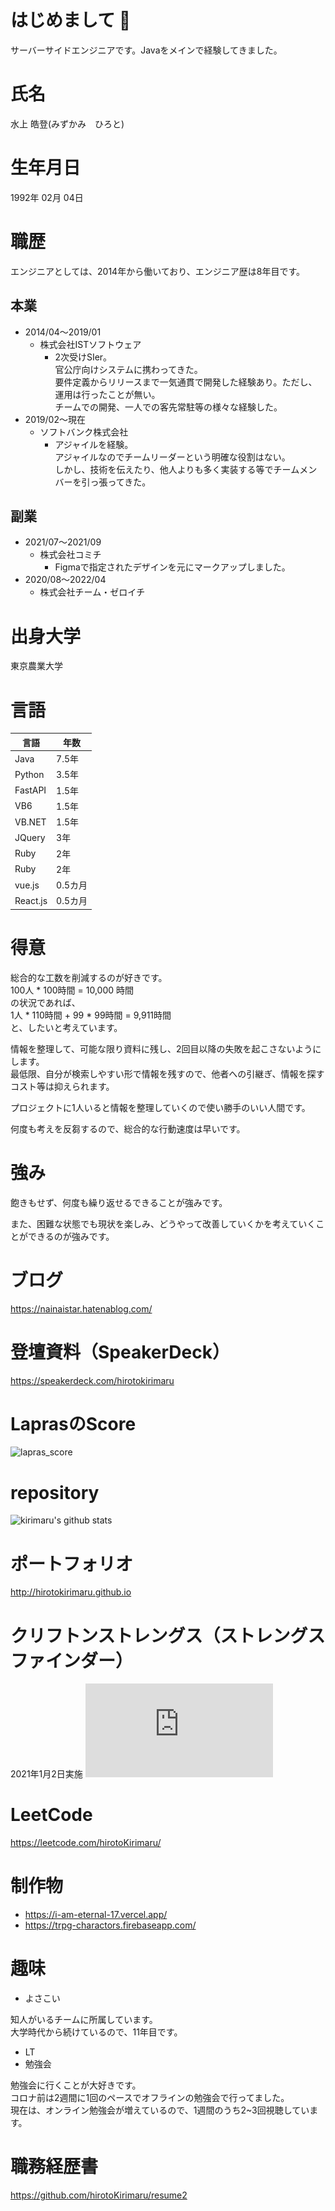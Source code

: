 # はじめまして 👋
サーバーサイドエンジニアです。Javaをメインで経験してきました。  
  
  
# 氏名
水上 皓登(みずかみ　ひろと)

# 生年月日
1992年 02月 04日

# 職歴

エンジニアとしては、2014年から働いており、エンジニア歴は8年目です。

## 本業
- 2014/04～2019/01
    - 株式会社ISTソフトウェア
        - 2次受けSIer。  
        官公庁向けシステムに携わってきた。  
        要件定義からリリースまで一気通貫で開発した経験あり。ただし、運用は行ったことが無い。  
        チームでの開発、一人での客先常駐等の様々な経験した。
- 2019/02～現在
    - ソフトバンク株式会社
        - アジャイルを経験。  
        アジャイルなのでチームリーダーという明確な役割はない。  
        しかし、技術を伝えたり、他人よりも多く実装する等でチームメンバーを引っ張ってきた。  
        
## 副業 
- 2021/07～2021/09
  - 株式会社コミチ
    - Figmaで指定されたデザインを元にマークアップしました。
- 2020/08～2022/04
  - 株式会社チーム・ゼロイチ

<!--
-->

# 出身大学
東京農業大学

# 言語
|言語|年数|
|---|---|
|Java|7.5年|
|Python|3.5年|
|FastAPI|1.5年|
|VB6|1.5年|
|VB.NET|1.5年|
|JQuery|3年|
|Ruby|2年|
|Ruby|2年|
|vue.js|0.5カ月|
|React.js|0.5カ月|  

# 得意
総合的な工数を削減するのが好きです。  
100人 * 100時間 = 10,000 時間  
の状況であれば、  
1人 * 110時間 + 99 * 99時間 = 9,911時間  
と、したいと考えています。
  
情報を整理して、可能な限り資料に残し、2回目以降の失敗を起こさないようにします。  
最低限、自分が検索しやすい形で情報を残すので、他者への引継ぎ、情報を探すコスト等は抑えられます。
  
プロジェクトに1人いると情報を整理していくので使い勝手のいい人間です。
  
何度も考えを反芻するので、総合的な行動速度は早いです。  

# 強み
飽きもせず、何度も繰り返せるできることが強みです。
  
また、困難な状態でも現状を楽しみ、どうやって改善していくかを考えていくことができるのが強みです。

# ブログ
https://nainaistar.hatenablog.com/

# 登壇資料（SpeakerDeck）
https://speakerdeck.com/hirotokirimaru
  
# LaprasのScore
![lapras_score](https://media.lapras.com/media/public_setting/JFCUKEW/dc77963fe21841b395dd6e6cdaf29441.png)

<!-- 一旦 公式側は停止 -->
<!--START_SECTION:lapras-card-->
<!--END_SECTION:lapras-card-->

# repository
![kirimaru's github stats](https://github-readme-stats.vercel.app/api?username=hirotoKirimaru&show_icons=true)

# ポートフォリオ
http://hirotokirimaru.github.io

# クリフトンストレングス（ストレングスファインダー）
2021年1月2日実施
![クリフトンストレングス](https://github.com/hirotoKirimaru/hirotoKirimaru/blob/master/cliftonstrengths_20200102.pdf)

# LeetCode
https://leetcode.com/hirotoKirimaru/

# 制作物

- https://i-am-eternal-17.vercel.app/
- https://trpg-charactors.firebaseapp.com/ 

# 趣味
- よさこい

知人がいるチームに所属しています。  
大学時代から続けているので、11年目です。

- LT
- 勉強会
  
勉強会に行くことが大好きです。  
コロナ前は2週間に1回のペースでオフラインの勉強会で行ってました。  
現在は、オンライン勉強会が増えているので、1週間のうち2~3回視聴しています。

<!--
# 履歴書

https://github.com/hirotoKirimaru/resume
-->

# 職務経歴書

https://github.com/hirotoKirimaru/resume2

<!--

# 不得意
とっさの判断は早くはありません。  
障害対応には時間がかかってしまいます。  
テストで90点取れるタイプですが、速度を求められるクイズ形式は基本的に勝てません。

**hirotoKirimaru/hirotoKirimaru** is a ✨ _special_ ✨ repository because its `README.md` (this file) appears on your GitHub profile.

Here are some ideas to get you started:

- 🔭 I’m currently working on ...
- 🌱 I’m currently learning ...
- 👯 I’m looking to collaborate on ...
- 🤔 I’m looking for help with ...
- 💬 Ask me about ...
- 📫 How to reach me: ...
- 😄 Pronouns: ...
- ⚡ Fun fact: ...
-->
